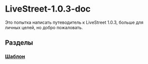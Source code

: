 # LiveStreet-1.0.3-doc
Это попытка написать путеводитель к LiveStreet 1.0.3, больше для личных целей, но добро пожаловать.

## Разделы
### [Шаблон]()
